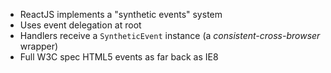 * ReactJS implements a "synthetic events" system
* Uses event delegation at root
* Handlers receive a `SyntheticEvent` instance (a *consistent-cross-browser* wrapper)
* Full W3C spec HTML5 events as far back as IE8